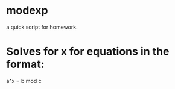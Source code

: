 # modexp
a quick script for homework. <br>
# Solves for x for equations in the format: <br>
a^x = b mod c
